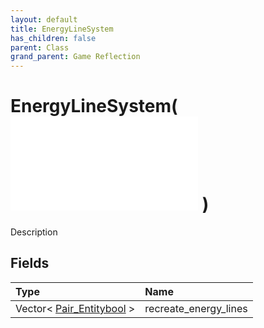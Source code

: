 ```yaml
---
layout: default
title: EnergyLineSystem
has_children: false
parent: Class
grand_parent: Game Reflection
---
```

# EnergyLineSystem( ![ System ](/game-reflection/classes/system.md) )
Description 

## Fields
| Type | Name |
|:-------------|:--------------|
| Vector< [Pair_Entitybool](/game-reflection/classes/pair__entitybool.md) > | recreate_energy_lines |

